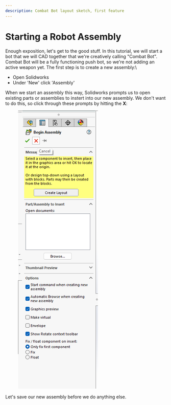 ```yaml
---
description: Combat Bot layout sketch, first feature
---
```


# Starting a Robot Assembly

Enough exposition, let's get to the good stuff. In this tutorial, we will start a bot that we will CAD together that we're creatively calling "Combat Bot". Combat Bot will be a fully functioning push bot, so we're not adding an active weapon yet. The first step is to create a new assembly:\


* Open Solidworks
* Under 'New' click 'Assembly'



When we start an assembly this way, Solidworks prompts us to open existing parts or assemblies to instert into our new assembly. We don't want to do this, so click through these prompts by hitting the **X**:

<figure><img src="../.gitbook/assets/image (4).png" alt=""><figcaption></figcaption></figure>

Let's save our new assembly before we do anything else.&#x20;
